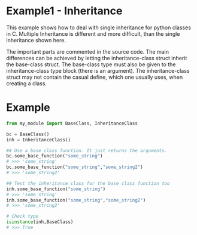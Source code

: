 
# Example1 - Inheritance

This example shows how to deal with single inheritance for python classes in C. Multiple Inheritance is different and more difficult, than the single inheritance shown here.

The important parts are commented in the source code. The main differences can be achieved by letting the inheritance-class struct inherit the base-class struct. The base-class type must also be given to the inheritance-class type block (there is an argument). The inheritance-class struct may not contain the casual define, which one usually uses, when creating a class.

# Example

```python
from my_module import BaseClass, InheritanceClass

bc = BaseClass()
inh = InheritanceClass()

## Use a base class function. It just returns the arguments.
bc.some_base_function("some_string")
# >>> 'some_string'
bc.some_base_function("some_string","some_string2")
# >>> 'some_string2'

## Test the inheritance class for the base class function too
inh.some_base_function("some_string")
# >>> 'some_string'
inh.some_base_function("some_string","some_string2")
# >>> 'some_string2'

# Check type
isinstance(inh,BaseClass)
# >>> True
```
